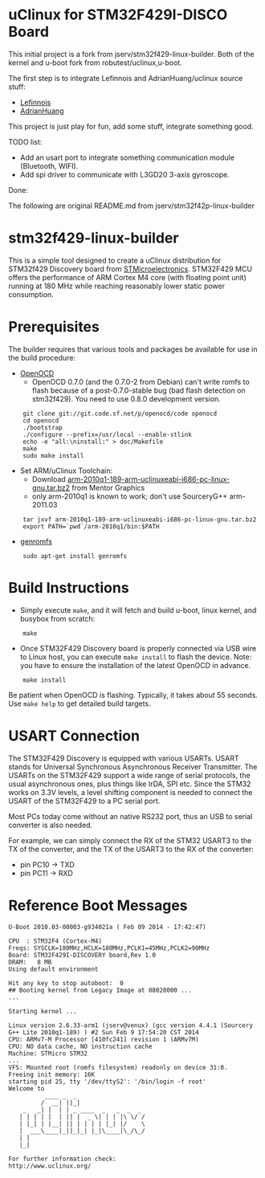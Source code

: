 uClinux for STM32F429I-DISCO Board
======================
This initial project is a fork from jserv/stm32f429-linux-builder.
Both of the kernel and u-boot fork from robutest/uclinux,u-boot.

The first step is to integrate Lefinnois and AdrianHuang/uclinux source stuff:

* [Lefinnois](https://github.com/Lefinnois/stm32f429-linux-builder)
* [AdrianHuang](https://github.com/AdrianHuang/uclinux)


This project is just play for fun, add some stuff, integrate something good.



TODO list:
* Add an usart port to integrate something communication module (Bluetooth, WIFI). 
* Add spi driver to communicate with L3GD20 3-axis gyroscope.  


Done:



The following are original README.md from jserv/stm32f42p-linux-builder

stm32f429-linux-builder
======================
This is a simple tool designed to create a uClinux distribution for STM32f429
Discovery board from [STMicroelectronics](http://www.st.com/). STM32F429 MCU
offers the performance of ARM Cortex M4 core (with floating point unit) running
at 180 MHz while reaching reasonably lower static power consumption.


Prerequisites
=============
The builder requires that various tools and packages be available for use in
the build procedure:

* [OpenOCD](http://openocd.sourceforge.net/)
  - OpenOCD 0.7.0 (and the 0.7.0-2 from Debian) can't write romfs to flash
    because of a post-0.7.0-stable bug (bad flash detection on stm32f429).
    You need to use 0.8.0 development version.
```
    git clone git://git.code.sf.net/p/openocd/code openocd
    cd openocd
    ./bootstrap
    ./configure --prefix=/usr/local --enable-stlink
    echo -e "all:\ninstall:" > doc/Makefile
    make
    sudo make install
```
* Set ARM/uClinux Toolchain:
  - Download [arm-2010q1-189-arm-uclinuxeabi-i686-pc-linux-gnu.tar.bz2](https://sourcery.mentor.com/public/gnu_toolchain/arm-uclinuxeabi/arm-2010q1-189-arm-uclinuxeabi-i686-pc-linux-gnu.tar.bz2) from Mentor Graphics
  - only arm-2010q1 is known to work; don't use SourceryG++ arm-2011.03
```
    tar jxvf arm-2010q1-189-arm-uclinuxeabi-i686-pc-linux-gnu.tar.bz2
    export PATH=`pwd`/arm-2010q1/bin:$PATH
```
* [genromfs](http://romfs.sourceforge.net/)
```
    sudo apt-get install genromfs
```


Build Instructions
==================
* Simply execute ``make``, and it will fetch and build u-boot, linux kernel, and busybox from scratch:
```
    make
```
* Once STM32F429 Discovery board is properly connected via USB wire to Linux host, you can execute ``make install`` to flash the device. Note: you have to ensure the installation of the latest OpenOCD in advance.
```
    make install
```
Be patient when OpenOCD is flashing. Typically, it takes about 55 seconds.
Use `make help` to get detailed build targets.


USART Connection
================
The STM32F429 Discovery is equipped with various USARTs. USART stands for
Universal Synchronous Asynchronous Receiver Transmitter. The USARTs on the
STM32F429 support a wide range of serial protocols, the usual asynchronous
ones, plus things like IrDA, SPI etc. Since the STM32 works on 3.3V levels,
a level shifting component is needed to connect the USART of the STM32F429 to
a PC serial port.

Most PCs today come without an native RS232 port, thus an USB to serial
converter is also needed.

For example, we can simply connect the RX of the STM32 USART3 to the TX of
the converter, and the TX of the USART3 to the RX of the converter:
* pin PC10 -> TXD
* pin PC11 -> RXD


Reference Boot Messages
=======================
```
U-Boot 2010.03-00003-g934021a ( Feb 09 2014 - 17:42:47)

CPU  : STM32F4 (Cortex-M4)
Freqs: SYSCLK=180MHz,HCLK=180MHz,PCLK1=45MHz,PCLK2=90MHz
Board: STM32F429I-DISCOVERY board,Rev 1.0
DRAM:   8 MB
Using default environment

Hit any key to stop autoboot:  0 
## Booting kernel from Legacy Image at 08020000 ...
...

Starting kernel ...

Linux version 2.6.33-arm1 (jserv@venux) (gcc version 4.4.1 (Sourcery G++ Lite 2010q1-189) ) #2 Sun Feb 9 17:54:20 CST 2014
CPU: ARMv7-M Processor [410fc241] revision 1 (ARMv7M)
CPU: NO data cache, NO instruction cache
Machine: STMicro STM32
...
VFS: Mounted root (romfs filesystem) readonly on device 31:0.
Freeing init memory: 16K
starting pid 25, tty '/dev/ttyS2': '/bin/login -f root'
Welcome to
          ____ _  _
         /  __| ||_|                 
    _   _| |  | | _ ____  _   _  _  _ 
   | | | | |  | || |  _ \| | | |\ \/ /
   | |_| | |__| || | | | | |_| |/    \
   |  ___\____|_||_|_| |_|\____|\_/\_/
   | |
   |_|

For further information check:
http://www.uclinux.org/
```
